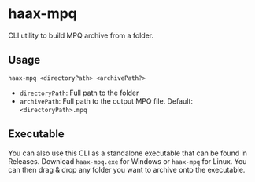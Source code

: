 # haax-mpq

CLI utility to build MPQ archive from a folder.

## Usage

```
haax-mpq <directoryPath> <archivePath?>
```

- `directoryPath`: Full path to the folder
- `archivePath`: Full path to the output MPQ file. Default: `<directoryPath>.mpq`

## Executable

You can also use this CLI as a standalone executable that can be found in Releases. Download `haax-mpq.exe` for Windows or `haax-mpq` for Linux. You can then drag & drop any folder you want to archive onto the executable.
